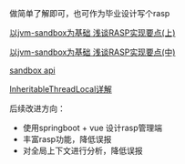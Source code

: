 做简单了解即可，也可作为毕业设计写个rasp

[以jvm-sandbox为基础 浅谈RASP实现要点(上)](https://wx.zsxq.com/dweb2/index/topic_detail/584558518441254)

[以jvm-sandbox为基础 浅谈RASP实现要点(中)](https://wx.zsxq.com/dweb2/index/topic_detail/412528221582518)

[sandbox api](https://www.javadoc.io/doc/com.alibaba.jvm.sandbox/sandbox-api/latest/index.html)

[InheritableThreadLocal详解](https://blog.csdn.net/yexiguafu/article/details/103900568)



后续改进方向：

- 使用springboot + vue 设计rasp管理端
- 丰富rasp功能，降低误报
- 对全局上下文进行分析，降低误报